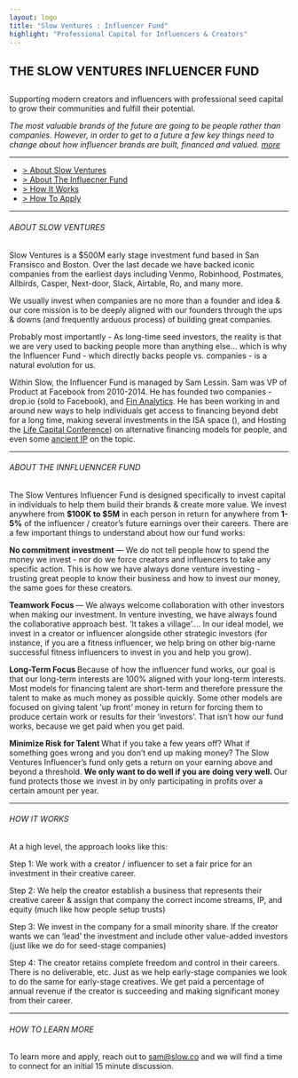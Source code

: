 ```yaml
---
layout: logo
title: "Slow Ventures : Influencer Fund"
highlight: "Professional Capital for Influencers & Creators"
---
```


<h4 style="font-size: 22px">THE SLOW VENTURES INFLUENCER FUND</h4> 

Supporting modern creators and influencers with professional seed capital to grow their communities and fulfill their potential.

*The most valuable brands of the future are going to be people rather than companies.  However, in order to get to a future a few key things need to change about how influencer brands are built, financed and valued. [more](http://influence.slow.co/thesis)*

<hr>

<ul>
  <li><a href="#sv">> About Slow Ventures</a></li>
  <li><a href="#if">> About The Influecner Fund</a></li>
  <li><a href="#how">> How It Works</a></li>  
  <li><a href="#apply">> How To Apply</a></li>
</ul>
  
<hr>

<h6><a id="sv"></a>ABOUT SLOW VENTURES</h6>

Slow Ventures is a $500M early stage investment fund based in San Fransisco and Boston.  Over the last decade we have backed iconic companies from the earliest days including Venmo, Robinhood, Postmates, Allbirds, Casper, Next-door, Slack, Airtable, Ro, and many more.  

We usually invest when companies are no more than a founder and idea & our core mission is to be deeply aligned with our founders through the ups & downs (and frequently arduous process) of building great companies.

Probably most importantly - As long-time seed investors, the reality is that we are very used to backing people more than anything else… which is why the Influencer Fund - which directly backs people vs. companies - is a natural evolution for us. 

Within Slow, the Influencer Fund is managed by Sam Lessin.  Sam was VP of Product at Facebook from 2010-2014.  He has founded two companies - drop.io (sold to Facebook), and [Fin Analytics](https://www.fin.com).  He has been working in and around new ways to help individuals get access to financing beyond debt for a long time, making several investments in the ISA space (), and Hosting the [Life Capital Conference](http://www.lifecapital.com/)) on alternative financing models for people, and even some [ancient IP](https://patents.google.com/patent/US20020133445A1/en?oq=samuel+lessin+marketplace) on the topic. 

<hr>

<h6><a id="if"></a>ABOUT THE INNFLUENNCER FUND</h6>

The Slow Ventures Influencer Fund is designed specifically to invest capital in individuals to help them build their brands & create more value.  We invest anywhere from **$100K to $5M** in each person in return for anywhere from **1-5%** of the influencer / creator’s future earnings over their careers.    There are a few important things to understand about how our fund works: 

<b> No commitment investment </b> — We do not tell people how to spend the money we invest - nor do we force creators and influencers to take any specific action.  This is how we have always done venture investing - trusting great people to know their business and how to invest our money, the same goes for these creators.

<b> Teamwork Focus </b> — We always welcome collaboration with other investors when making our investment.  In venture investing, we have always found the collaborative approach best. ‘It takes a village’…. In our ideal model, we invest in a creator or influencer alongside other strategic investors (for instance, if you are a fitness influencer, we help bring on other big-name successful fitness influencers to invest in you and help you grow).  

<b> Long-Term Focus </b> Because of how the influencer fund works, our goal is that our long-term interests are 100% aligned with your long-term interests.  Most models for financing talent are short-term and therefore pressure the talent to make as much money as possible quickly.  Some other models are focused on giving talent ‘up front’ money in return for forcing them to produce certain work or results for their ‘investors’.  That isn’t how our fund works, because we get paid when you get paid.

<b> Minimize Risk for Talent </b> What if you take a few years off?  What if something goes wrong and you don’t end up making money?  The Slow Ventures Influencer’s fund only gets a return on your earning above and beyond a threshold.   <b> We only want to do well if you are doing very well. </b> Our fund protects those we invest in by only participating in profits over a certain amount per year.  

<hr>

<h6><a id="if"></a>HOW IT WORKS</h6>

At a high level, the approach looks like this:

Step 1: We work with a creator / influencer to set a fair price for an investment in their creative career.

Step 2: We help the creator establish a business that represents their creative career & assign that company the correct income streams, IP, and equity (much like how people setup trusts)

Step 3: We invest in the company for a small minority share.  If the creator wants we can ‘lead’ the investment and include other value-added investors (just like we do for seed-stage companies)

Step 4: The creator retains complete freedom and control in their careers.  There is no deliverable, etc.  Just as we help early-stage companies we look to do the same for early-stage creatives.  We get paid a percentage of annual revenue if the creator is succeeding and making significant money from their career.  

<hr>

<h6><a id="apply"></a>HOW TO LEARN MORE</h6>

To learn more and apply, reach out to <a href="mailto:sam@slow.co">sam@slow.co</a> and we will find a time to connect for an initial 15 minute discussion.
 










